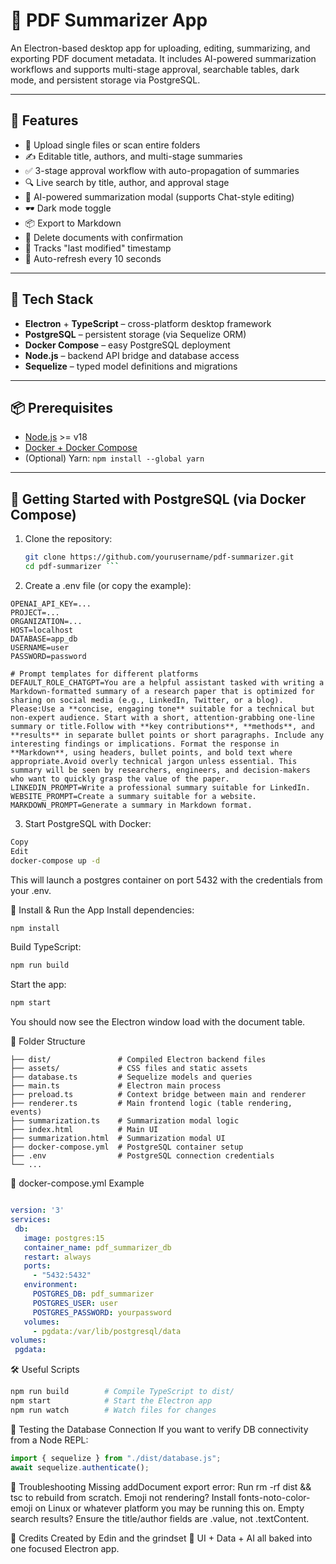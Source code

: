 # 🧠 PDF Summarizer App

An Electron-based desktop app for uploading, editing, summarizing, and exporting PDF document metadata. It includes AI-powered summarization workflows and supports multi-stage approval, searchable tables, dark mode, and persistent storage via PostgreSQL.

---

## 🚀 Features

- 📄 Upload single files or scan entire folders
- ✍️ Editable title, authors, and multi-stage summaries
- ✅ 3-stage approval workflow with auto-propagation of summaries
- 🔍 Live search by title, author, and approval stage
- 🧠 AI-powered summarization modal (supports Chat-style editing)
- 🕶️ Dark mode toggle
- 📦 Export to Markdown
- 🧹 Delete documents with confirmation
- 🧭 Tracks "last modified" timestamp
- 🔄 Auto-refresh every 10 seconds

---

## 🧱 Tech Stack

- **Electron** + **TypeScript** – cross-platform desktop framework
- **PostgreSQL** – persistent storage (via Sequelize ORM)
- **Docker Compose** – easy PostgreSQL deployment
- **Node.js** – backend API bridge and database access
- **Sequelize** – typed model definitions and migrations

---

## 📦 Prerequisites

- [Node.js](https://nodejs.org/) >= v18
- [Docker + Docker Compose](https://docs.docker.com/compose/)
- (Optional) Yarn: `npm install --global yarn`

---

## 🐘 Getting Started with PostgreSQL (via Docker Compose)

1. Clone the repository:
   ```bash
   git clone https://github.com/yourusername/pdf-summarizer.git
   cd pdf-summarizer ```
2. Create a .env file (or copy the example):

 ```
OPENAI_API_KEY=...
PROJECT=...
ORGANIZATION=...
HOST=localhost
DATABASE=app_db
USERNAME=user
PASSWORD=password

# Prompt templates for different platforms
DEFAULT_ROLE_CHATGPT=You are a helpful assistant tasked with writing a Markdown-formatted summary of a research paper that is optimized for sharing on social media (e.g., LinkedIn, Twitter, or a blog). Please:Use a **concise, engaging tone** suitable for a technical but non-expert audience. Start with a short, attention-grabbing one-line summary or title.Follow with **key contributions**, **methods**, and **results** in separate bullet points or short paragraphs. Include any interesting findings or implications. Format the response in **Markdown**, using headers, bullet points, and bold text where appropriate.Avoid overly technical jargon unless essential. This summary will be seen by researchers, engineers, and decision-makers who want to quickly grasp the value of the paper.
LINKEDIN_PROMPT=Write a professional summary suitable for LinkedIn.
WEBSITE_PROMPT=Create a summary suitable for a website.
MARKDOWN_PROMPT=Generate a summary in Markdown format.
 ```
3. Start PostgreSQL with Docker:

 ```bash
Copy
Edit
docker-compose up -d
 ```
This will launch a postgres container on port 5432 with the credentials from your .env.

🔧 Install & Run the App
Install dependencies:

 ```bash
npm install
 ```
Build TypeScript:

 ```bash
npm run build
 ```
Start the app:

 ```bash
npm start
 ```
You should now see the Electron window load with the document table.

📂 Folder Structure

```
├── dist/               # Compiled Electron backend files
├── assets/             # CSS files and static assets
├── database.ts         # Sequelize models and queries
├── main.ts             # Electron main process
├── preload.ts          # Context bridge between main and renderer
├── renderer.ts         # Main frontend logic (table rendering, events)
├── summarization.ts    # Summarization modal logic
├── index.html          # Main UI
├── summarization.html  # Summarization modal UI
├── docker-compose.yml  # PostgreSQL container setup
├── .env                # PostgreSQL connection credentials
└── ...
 ```
🐳 docker-compose.yml Example
 ```yaml

version: '3'
services:
  db:
    image: postgres:15
    container_name: pdf_summarizer_db
    restart: always
    ports:
      - "5432:5432"
    environment:
      POSTGRES_DB: pdf_summarizer
      POSTGRES_USER: user
      POSTGRES_PASSWORD: yourpassword
    volumes:
      - pgdata:/var/lib/postgresql/data
volumes:
  pgdata:
 ```
🛠 Useful Scripts
 ```bash
npm run build        # Compile TypeScript to dist/
npm start            # Start the Electron app
npm run watch        # Watch files for changes
 ```
🧪 Testing the Database Connection
If you want to verify DB connectivity from a Node REPL:

 ```ts
import { sequelize } from "./dist/database.js";
await sequelize.authenticate();
 ```
🧯 Troubleshooting
Missing addDocument export error: Run rm -rf dist && tsc to rebuild from scratch.
Emoji not rendering? Install fonts-noto-color-emoji on Linux or whatever platform you may be running this on.
Empty search results? Ensure the title/author fields are .value, not .textContent.

🙌 Credits
Created by Edin and the grindset 💪
UI + Data + AI all baked into one focused Electron app.

